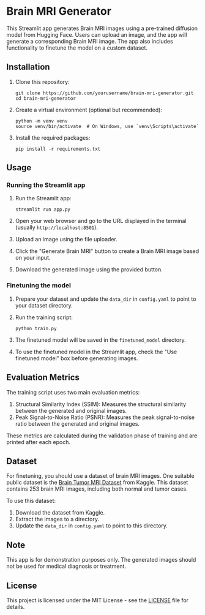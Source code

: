 # Brain MRI Generator

This Streamlit app generates Brain MRI images using a pre-trained diffusion model from Hugging Face. Users can upload an image, and the app will generate a corresponding Brain MRI image. The app also includes functionality to finetune the model on a custom dataset.

## Installation

1. Clone this repository:
   ```
   git clone https://github.com/yourusername/brain-mri-generator.git
   cd brain-mri-generator
   ```

2. Create a virtual environment (optional but recommended):
   ```
   python -m venv venv
   source venv/bin/activate  # On Windows, use `venv\Scripts\activate`
   ```

3. Install the required packages:
   ```
   pip install -r requirements.txt
   ```

## Usage

### Running the Streamlit app

1. Run the Streamlit app:
   ```
   streamlit run app.py
   ```

2. Open your web browser and go to the URL displayed in the terminal (usually `http://localhost:8501`).

3. Upload an image using the file uploader.

4. Click the "Generate Brain MRI" button to create a Brain MRI image based on your input.

5. Download the generated image using the provided button.

### Finetuning the model

1. Prepare your dataset and update the `data_dir` in `config.yaml` to point to your dataset directory.

2. Run the training script:
   ```
   python train.py
   ```

3. The finetuned model will be saved in the `finetuned_model` directory.

4. To use the finetuned model in the Streamlit app, check the "Use finetuned model" box before generating images.

## Evaluation Metrics

The training script uses two main evaluation metrics:

1. Structural Similarity Index (SSIM): Measures the structural similarity between the generated and original images.
2. Peak Signal-to-Noise Ratio (PSNR): Measures the peak signal-to-noise ratio between the generated and original images.

These metrics are calculated during the validation phase of training and are printed after each epoch.

## Dataset

For finetuning, you should use a dataset of brain MRI images. One suitable public dataset is the [Brain Tumor MRI Dataset](https://www.kaggle.com/navoneel/brain-mri-images-for-brain-tumor-detection) from Kaggle. This dataset contains 253 brain MRI images, including both normal and tumor cases.

To use this dataset:
1. Download the dataset from Kaggle.
2. Extract the images to a directory.
3. Update the `data_dir` in `config.yaml` to point to this directory.

## Note

This app is for demonstration purposes only. The generated images should not be used for medical diagnosis or treatment.

## License

This project is licensed under the MIT License - see the [LICENSE](LICENSE) file for details.
